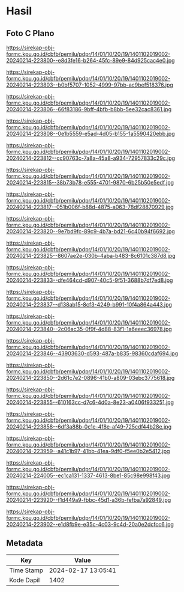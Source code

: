 # Hasil

## Foto C Plano

https://sirekap-obj-formc.kpu.go.id/cbfb/pemilu/pdpr/14/01/10/20/19/1401102019002-20240214-223800--e8d3fe16-b264-45fc-89e9-84d925cac4e0.jpg

https://sirekap-obj-formc.kpu.go.id/cbfb/pemilu/pdpr/14/01/10/20/19/1401102019002-20240214-223803--b0bf5707-1052-4999-97bb-ac9bef518376.jpg

https://sirekap-obj-formc.kpu.go.id/cbfb/pemilu/pdpr/14/01/10/20/19/1401102019002-20240214-223806--66f83186-9bff-4bfb-b8bb-5ee32cac8361.jpg

https://sirekap-obj-formc.kpu.go.id/cbfb/pemilu/pdpr/14/01/10/20/19/1401102019002-20240214-223808--0e1b5559-e5ad-4d05-b155-1a5590420ebb.jpg

https://sirekap-obj-formc.kpu.go.id/cbfb/pemilu/pdpr/14/01/10/20/19/1401102019002-20240214-223812--cc90763c-7a8a-45a8-a934-72957833c29c.jpg

https://sirekap-obj-formc.kpu.go.id/cbfb/pemilu/pdpr/14/01/10/20/19/1401102019002-20240214-223815--38b73b78-e555-4701-9870-6b25b50e5edf.jpg

https://sirekap-obj-formc.kpu.go.id/cbfb/pemilu/pdpr/14/01/10/20/19/1401102019002-20240214-223817--051b006f-b88d-4875-a063-78df28870929.jpg

https://sirekap-obj-formc.kpu.go.id/cbfb/pemilu/pdpr/14/01/10/20/19/1401102019002-20240214-223820--9e7bd9fc-89c9-4b7a-bd21-6c40b94f6692.jpg

https://sirekap-obj-formc.kpu.go.id/cbfb/pemilu/pdpr/14/01/10/20/19/1401102019002-20240214-223825--8607ae2e-030b-4aba-b483-8c6101c387d8.jpg

https://sirekap-obj-formc.kpu.go.id/cbfb/pemilu/pdpr/14/01/10/20/19/1401102019002-20240214-223833--dfe464cd-d907-40c5-9f51-3688b7df7ed8.jpg

https://sirekap-obj-formc.kpu.go.id/cbfb/pemilu/pdpr/14/01/10/20/19/1401102019002-20240214-223837--d138ab15-8cf3-4249-b991-10f4a864a443.jpg

https://sirekap-obj-formc.kpu.go.id/cbfb/pemilu/pdpr/14/01/10/20/19/1401102019002-20240214-223840--2c06ac35-0f9f-4d88-83f1-1a6eeec36978.jpg

https://sirekap-obj-formc.kpu.go.id/cbfb/pemilu/pdpr/14/01/10/20/19/1401102019002-20240214-223846--43903630-d593-487a-b835-98360cdaf694.jpg

https://sirekap-obj-formc.kpu.go.id/cbfb/pemilu/pdpr/14/01/10/20/19/1401102019002-20240214-223850--2d61c7e2-0896-41b0-a809-03ebc3775618.jpg

https://sirekap-obj-formc.kpu.go.id/cbfb/pemilu/pdpr/14/01/10/20/19/1401102019002-20240214-223855--610163cc-d7c6-4d0a-8e23-a0406f933251.jpg

https://sirekap-obj-formc.kpu.go.id/cbfb/pemilu/pdpr/14/01/10/20/19/1401102019002-20240214-223858--6df3a88b-0c1e-4f8e-af49-725cdf44b28e.jpg

https://sirekap-obj-formc.kpu.go.id/cbfb/pemilu/pdpr/14/01/10/20/19/1401102019002-20240214-223959--a41c1b97-41bb-41ea-9df0-f5ee0b2e5412.jpg

https://sirekap-obj-formc.kpu.go.id/cbfb/pemilu/pdpr/14/01/10/20/19/1401102019002-20240214-224005--ec1ca131-1337-4613-8be1-85c98e998f43.jpg

https://sirekap-obj-formc.kpu.go.id/cbfb/pemilu/pdpr/14/01/10/20/19/1401102019002-20240214-223920--f1d449a9-fbbc-45d1-a36b-fefba7a92849.jpg

https://sirekap-obj-formc.kpu.go.id/cbfb/pemilu/pdpr/14/01/10/20/19/1401102019002-20240214-223902--e1d8fb9e-e35c-4c03-9c4d-20a0e2dcfcc6.jpg


## Metadata

| Key        | Value               |
| ---------- | ------------------- |
| Time Stamp | 2024-02-17 13:05:41 |
| Kode Dapil | 1402                |



